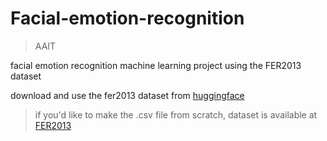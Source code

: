 # Facial-emotion-recognition 

> AAIT

facial emotion recognition machine learning project using the FER2013 dataset

download and use the fer2013 dataset from [huggingface](https://huggingface.co/spaces/mxz/emtion/blob/c697775e0adc35a9cec32bd4d3484b5f5a263748/fer2013.csv)

> if you'd like to make the .csv file from scratch, dataset is available at [FER2013](https://www.kaggle.com/datasets/msambare/fer2013)
